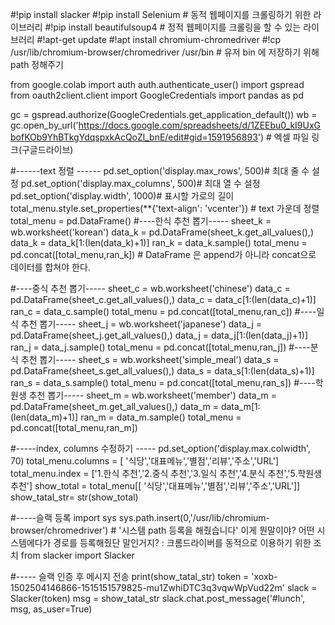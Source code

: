 #!pip install slacker
#!pip install Selenium             # 동적 웹페이지를 크롤링하기 위한 라이브러리
#!pip install beautifulsoup4        # 정적 웹페이지를 크롤링을 할 수 있는 라이브러리
#!apt-get update
#!apt install chromium-chromedriver
#!cp /usr/lib/chromium-browser/chromedriver /usr/bin # 유저 bin 에 저장하기 위해 path 정해주기

from google.colab import auth
auth.authenticate_user()
import gspread
from oauth2client.client import GoogleCredentials
import pandas as pd

gc = gspread.authorize(GoogleCredentials.get_application_default())
wb = gc.open_by_url('https://docs.google.com/spreadsheets/d/1ZEEbu0_kI9UxGbofKOb9YhBTkgYdqspxkAcQoZl_bnE/edit#gid=1591956893') # 엑셀 파일 링크(구글드라이브)

#------text 정렬 ------
pd.set_option('display.max_rows', 500)# 최대 줄 수 설정
pd.set_option('display.max_columns', 500)# 최대 열 수 설정
pd.set_option('display.width', 1000)# 표시할 가로의 길이
total_menu.style.set_properties(**{'text-align': 'vcenter'}) # text 가운데 정렬
total_menu = pd.DataFrame()
#----한식 추천 뽑기-----
sheet_k = wb.worksheet('korean')
data_k = pd.DataFrame(sheet_k.get_all_values(),)
data_k = data_k[1:(len(data_k)+1)]
ran_k = data_k.sample() 
total_menu = pd.concat([total_menu,ran_k]) # DataFrame 은 append가 아니라 concat으로 데이터를 합쳐야 한다.

#----중식 추천 뽑기-----
sheet_c = wb.worksheet('chinese')
data_c = pd.DataFrame(sheet_c.get_all_values(),)
data_c = data_c[1:(len(data_c)+1)]
ran_c = data_c.sample()
total_menu = pd.concat([total_menu,ran_c])
#----일식 추천 뽑기-----
sheet_j = wb.worksheet('japanese')
data_j = pd.DataFrame(sheet_j.get_all_values(),)
data_j = data_j[1:(len(data_j)+1)]
ran_j = data_j.sample()
total_menu = pd.concat([total_menu,ran_j])
#----분식 추천 뽑기-----
sheet_s = wb.worksheet('simple_meal')
data_s = pd.DataFrame(sheet_s.get_all_values(),)
data_s = data_s[1:(len(data_s)+1)]
ran_s = data_s.sample()
total_menu = pd.concat([total_menu,ran_s])
#----학원생 추천 뽑기-----
sheet_m = wb.worksheet('member')
data_m = pd.DataFrame(sheet_m.get_all_values(),)
data_m = data_m[1:(len(data_m)+1)]
ran_m = data_m.sample()
total_menu = pd.concat([total_menu,ran_m])

#-----index, columns 수정하기 -----
pd.set_option('display.max.colwidth', 70)
total_menu.columns = [ '식당','대표메뉴','별점','리뷰','주소','URL']
total_menu.index = ['1.한식 추천','2.중식 추천','3.일식 추천','4.분식 추천','5.학원생 추천']
show_total = total_menu[[ '식당','대표메뉴','별점','리뷰','주소','URL']]
show_tatal_str= str(show_total)

#-----슬랙 등록
import sys
sys.path.insert(0,'/usr/lib/chromium-browser/chromedriver') # '시스템 path 등록을 해줬습니다' 이게 뭔말이야? 어떤 시스템에다가 경로를 등록해줬단 말인거지? : 크롬드라이버를 동적으로 이용하기 위한 조치
from slacker import Slacker

#----- 슬랙 인증 후 메시지 전송
print(show_tatal_str)
token = 'xoxb-1502504146866-1515151579825-mu1ZwhiDTC3q3vqwWpVud22m'
slack = Slacker(token)
msg = show_tatal_str
slack.chat.post_message('#lunch', msg, as_user=True)
